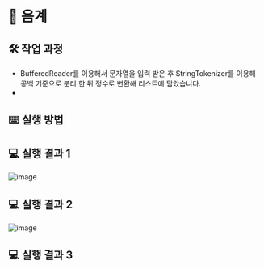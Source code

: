 <!--작업 과정, 실행 방법-->
# 🎵 음계

## 🛠️ 작업 과정

- BufferedReader를 이용해서 문자열을 입력 받은 후 StringTokenizer를 이용해 공백 기준으로 분리 한 뒤 정수로 변환해 리스트에 담았습니다.
- 

## ⌨️ 실행 방법


## 💻 실행 결과 1

![image](https://gist.github.com/assets/126778700/ea17ac04-8d5b-4637-9d92-4ef71c4b4ed1)

## 💻 실행 결과 2

![image](https://gist.github.com/assets/126778700/5ddc2a6a-747a-463f-9c42-476c9e109f95)

## 💻 실행 결과 3